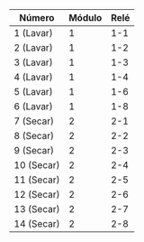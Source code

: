 | Número | Módulo  | Relé  |
|--------|---------|-------|
| 1 (Lavar) | 1 | 1-1 |
| 2 (Lavar) | 1 | 1-2 |
| 3 (Lavar) | 1 | 1-3 |
| 4 (Lavar) | 1 | 1-4 |
| 5 (Lavar) | 1 | 1-6 |
| 6 (Lavar) | 1 | 1-8 |
| 7 (Secar) | 2 | 2-1 |
| 8 (Secar) | 2 | 2-2 |
| 9 (Secar) | 2 | 2-3 |
| 10 (Secar) | 2 | 2-4 |
| 11 (Secar) | 2 | 2-5 |
| 12 (Secar) | 2 | 2-6 |
| 13 (Secar) | 2 | 2-7 |
| 14 (Secar) | 2 | 2-8 |

